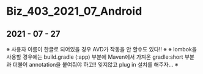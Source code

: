 # Biz_403_2021_07_Android

## 2021 - 07 - 27


※ 사용자 이름이 한글로 되어있을 경우 AVD가 작동을 안 할수도 있다!! ※
※ lombok을 사용할 경우에는 build.gradle (:app) 부분에 Maven에서 가져온 gradle:short 부분과 더불어 annotation을 붙여줘야 하고!! 잊지않고 plug in 설치를 해주자... ※
